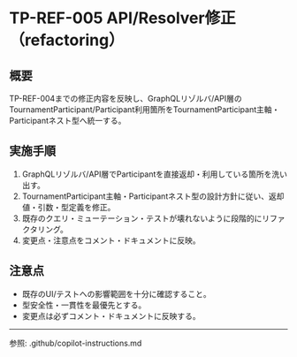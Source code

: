 # TP-REF-005 API/Resolver修正（refactoring）

## 概要

TP-REF-004までの修正内容を反映し、GraphQLリゾルバ/API層のTournamentParticipant/Participant利用箇所をTournamentParticipant主軸・Participantネスト型へ統一する。

## 実施手順

1. GraphQLリゾルバ/API層でParticipantを直接返却・利用している箇所を洗い出す。
2. TournamentParticipant主軸・Participantネスト型の設計方針に従い、返却値・引数・型定義を修正。
3. 既存のクエリ・ミューテーション・テストが壊れないように段階的にリファクタリング。
4. 変更点・注意点をコメント・ドキュメントに反映。

## 注意点

- 既存のUI/テストへの影響範囲を十分に確認すること。
- 型安全性・一貫性を最優先とする。
- 変更点は必ずコメント・ドキュメントに反映する。

---

参照: .github/copilot-instructions.md
